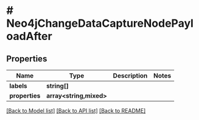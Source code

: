# # Neo4jChangeDataCaptureNodePayloadAfter

## Properties

Name | Type | Description | Notes
------------ | ------------- | ------------- | -------------
**labels** | **string[]** |  |
**properties** | **array<string,mixed>** |  |

[[Back to Model list]](../../README.md#models) [[Back to API list]](../../README.md#endpoints) [[Back to README]](../../README.md)
